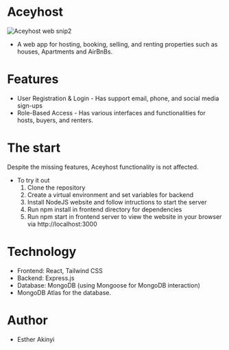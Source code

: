 # Aceyhost
![Aceyhost web snip2](https://github.com/user-attachments/assets/2f5066fe-c909-4ce3-b5ac-cd60df5d0145)

* A web app for hosting, booking, selling, and renting properties such as houses, Apartments and AirBnBs.

# Features
* User Registration & Login - Has support email, phone, and social media sign-ups
* Role-Based Access - Has various interfaces and functionalities for hosts, buyers, and renters.


# The start
Despite the missing features, Aceyhost functionality is not affected.

* To try it out
  1. Clone the repository
  2. Create a virtual environment and set variables for backend
  3. Install NodeJS website and follow intructions to start the server
  4. Run npm install in frontend directory for dependencies
  5. Run npm start in frontend server to view the website in your browser via  http://localhost:3000

# Technology
* Frontend: React, Tailwind CSS
* Backend: Express.js
* Database: MongoDB (using Mongoose for MongoDB interaction)
* MongoDB Atlas for the database.

# Author
* Esther Akinyi


